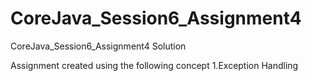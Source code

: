 # CoreJava_Session6_Assignment4
CoreJava_Session6_Assignment4 Solution

Assignment created using the following concept
1.Exception Handling
